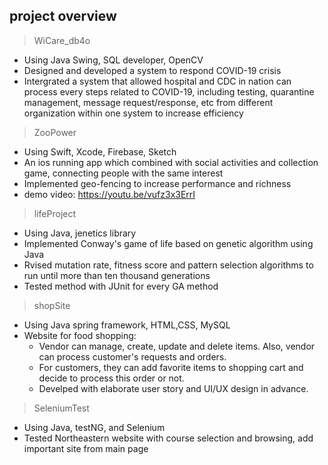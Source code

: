 ## project overview

> WiCare_db4o

- Using Java Swing, SQL developer, OpenCV
- Designed and developed a system to respond COVID-19 crisis
- Intergrated a system that allowed hospital and CDC in nation can process every steps related to COVID-19, including testing, quarantine management, message request/response, etc from different organization within one system to increase efficiency

> ZooPower

- Using Swift, Xcode, Firebase, Sketch
- An ios running app which combined with social activities and collection game, connecting people with the same interest
- Implemented geo-fencing to increase performance and richness
- demo video: https://youtu.be/vufz3x3ErrI

> lifeProject

- Using Java, jenetics library
- Implemented Conway's game of life based on genetic algorithm using Java
- Rvised mutation rate, fitness score and pattern selection algorithms to run until more than ten thousand generations
- Tested method with JUnit for every GA method

> shopSite

- Using Java spring framework, HTML,CSS, MySQL
- Website for food shopping:
  - Vendor can manage, create, update and delete items. Also, vendor can process customer's requests and orders.
  - For customers, they can add favorite items to shopping cart and decide to process this order or not.
  - Develped with elaborate user story and UI/UX design in advance.

>SeleniumTest

- Using Java, testNG, and Selenium
- Tested Northeastern website with course selection and browsing, add important site from main page 
